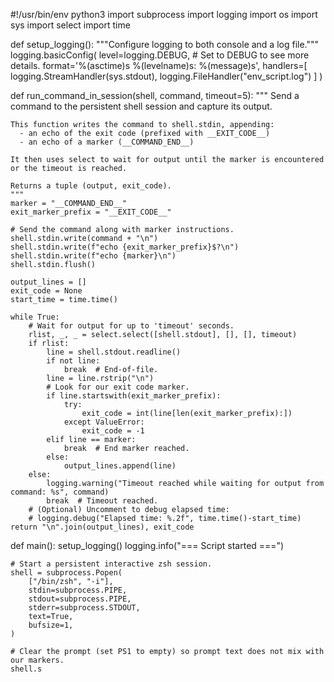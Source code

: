 #!/usr/bin/env python3
import subprocess
import logging
import os
import sys
import select
import time

def setup_logging():
    """Configure logging to both console and a log file."""
    logging.basicConfig(
        level=logging.DEBUG,  # Set to DEBUG to see more details.
        format='%(asctime)s %(levelname)s: %(message)s',
        handlers=[
            logging.StreamHandler(sys.stdout),
            logging.FileHandler("env_script.log")
        ]
    )

def run_command_in_session(shell, command, timeout=5):
    """
    Send a command to the persistent shell session and capture its output.
    
    This function writes the command to shell.stdin, appending:
      - an echo of the exit code (prefixed with __EXIT_CODE__)
      - an echo of a marker (__COMMAND_END__)
    
    It then uses select to wait for output until the marker is encountered
    or the timeout is reached.
    
    Returns a tuple (output, exit_code).
    """
    marker = "__COMMAND_END__"
    exit_marker_prefix = "__EXIT_CODE__"
    
    # Send the command along with marker instructions.
    shell.stdin.write(command + "\n")
    shell.stdin.write(f"echo {exit_marker_prefix}$?\n")
    shell.stdin.write(f"echo {marker}\n")
    shell.stdin.flush()
    
    output_lines = []
    exit_code = None
    start_time = time.time()
    
    while True:
        # Wait for output for up to 'timeout' seconds.
        rlist, _, _ = select.select([shell.stdout], [], [], timeout)
        if rlist:
            line = shell.stdout.readline()
            if not line:
                break  # End-of-file.
            line = line.rstrip("\n")
            # Look for our exit code marker.
            if line.startswith(exit_marker_prefix):
                try:
                    exit_code = int(line[len(exit_marker_prefix):])
                except ValueError:
                    exit_code = -1
            elif line == marker:
                break  # End marker reached.
            else:
                output_lines.append(line)
        else:
            logging.warning("Timeout reached while waiting for output from command: %s", command)
            break  # Timeout reached.
        # (Optional) Uncomment to debug elapsed time:
        # logging.debug("Elapsed time: %.2f", time.time()-start_time)
    return "\n".join(output_lines), exit_code

def main():
    setup_logging()
    logging.info("=== Script started ===")
    
    # Start a persistent interactive zsh session.
    shell = subprocess.Popen(
        ["/bin/zsh", "-i"],
        stdin=subprocess.PIPE,
        stdout=subprocess.PIPE,
        stderr=subprocess.STDOUT,
        text=True,
        bufsize=1,
    )
    
    # Clear the prompt (set PS1 to empty) so prompt text does not mix with our markers.
    shell.s
